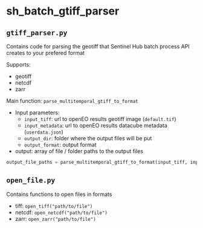# sh_batch_gtiff_parser

## `gtiff_parser.py` 
Contains code for parsing the geotiff that Sentinel Hub batch process API creates to your prefered format

Supports:
- geotiff
- netcdf
- zarr

Main function: `parse_multitemporal_gtiff_to_format`
- Input parameters:
  - `input_tiff`: url to openEO results geotiff image (`default.tif`)
  - `input_metadata`: url to openEO results datacube metadata (`userdata.json`)
  - `output_dir`: folder where the output files will be put
  - `output_format`:  output format
- output: array of file / folder paths to the output files


```python
output_file_paths = parse_multitemporal_gtiff_to_format(input_tiff, input_metadata, output_dir, output_format)
```


## `open_file.py`
Contains functions to open files in formats
- tiff: `open_tiff("path/to/file")`
- netcdf: `open_netcdf("path/to/file")`
- zarr: `open_zarr("path/to/file")`
